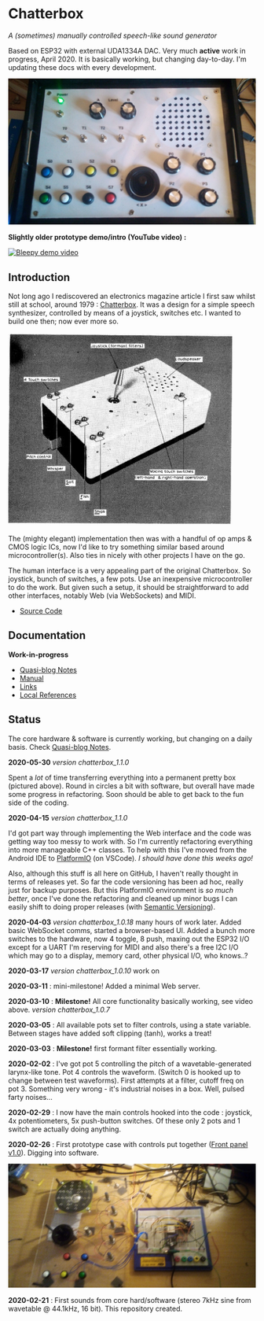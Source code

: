 # Chatterbox
*A (sometimes) manually controlled speech-like sound generator*

Based on ESP32 with external UDA1334A DAC. Very much **active** work in progress, April 2020. It is basically working, but changing day-to-day. I'm updating these docs with every development.

![New Front Panel](https://github.com/danja/chatterbox/blob/master/media/front-panel_2020-05-30.jpeg)

**Slightly older prototype demo/intro (YouTube video) :**

[![Bleepy demo video](https://img.youtube.com/vi/DT7YRqZf7U4/0.jpg)](https://youtu.be/ta3ENgdaIzM)

## Introduction

Not long ago I rediscovered an electronics magazine article I first saw whilst still at school, around 1979 : [Chatterbox](https://github.com/danja/chatterbox/blob/master/reference/Chatterbox-1976.pdf). It was a design for a simple speech synthesizer, controlled by means of a joystick, switches etc. I wanted to build one then; now ever more so. 

![Original Chatterbox](https://github.com/danja/chatterbox/blob/master/reference/original-chatterbox.png "Original Chatterbox")

The (mighty elegant) implementation then was with a handful of op amps & CMOS logic ICs, now I'd like to try something similar based around microcontroller(s). Also ties in nicely with other projects I have on the go.

The human interface is a very appealing part of the original Chatterbox. So joystick, bunch of switches, a few pots. Use an inexpensive microcontroller to do the work. But given such a setup, it should be straightforward to add other interfaces, notably Web (via WebSockets) and MIDI.

* [Source Code](https://github.com/danja/chatterbox/tree/master/src)

## Documentation
**Work-in-progress**
* [Quasi-blog Notes](https://github.com/danja/chatterbox/blob/master/notes.md)
* [Manual](https://github.com/danja/chatterbox/blob/master/manual/index.md) 
* [Links](https://github.com/danja/chatterbox/blob/master/links.md)
* [Local References](https://github.com/danja/chatterbox/tree/master/reference)

## Status

The core hardware & software is currently working, but changing on a daily basis. Check [Quasi-blog Notes](https://github.com/danja/chatterbox/blob/master/notes.md).

**2020-05-30** *version chatterbox_1.1.0*

Spent a *lot* of time transferring everything into a permanent pretty box (pictured above). Round in circles a bit with software, but overall have made some progress in refactoring. Soon should be able to get back to the fun side of the coding.

**2020-04-15** *version chatterbox_1.1.0*

I'd got part way through implementing the Web interface and the code was getting way too messy to work with. So I'm currently refactoring everything into more manageable C++ classes. To help with this I've moved from the Android IDE to [PlatformIO](https://platformio.org/) (on VSCode). *I should have done this weeks ago!*

Also, although this stuff is all here on GitHub, I haven't really thought in terms of releases yet. So far the code versioning has been ad hoc, really just for backup purposes. But this PlatformIO environment is *so much better*, once I've done the refactoring and cleaned up minor bugs I can easily shift to doing proper releases (with [Semantic Versioning](https://semver.org/)).

**2020-04-03** *version chatterbox_1.0.18* many hours of work later. Added basic WebSocket comms, started a browser-based UI. Added a bunch more switches to the hardware, now 4 toggle, 8 push, maxing out the ESP32 I/O except for a UART I'm reserving for MIDI and also there's a free I2C I/O which may go to a display, memory card, other physical I/O, who knows..?

**2020-03-17** *version chatterbox_1.0.10* work on 

**2020-03-11** : mini-milestone! Added a minimal Web server.

**2020-03-10** : **Milestone!**  All core functionality basically working, see video above. *version chatterbox_1.0.7*

**2020-03-05** : All available pots set to filter controls, using a state variable. Between stages have added soft clipping (tanh), works a treat! 

**2020-03-03** : **Milestone!** first formant filter essentially working.

**2020-02-02** : I've got pot 5 controlling the pitch of a wavetable-generated larynx-like tone. Pot 4 controls the waveform. (Switch 0 is hooked up to change between test waveforms).
First attempts at a filter, cutoff freq on pot 3. Something very wrong - it's industrial noises in a box. Well, pulsed farty noises...

**2020-02-29** : I now have the main controls hooked into the code : joystick, 4x potentiometers, 5x push-button switches. Of these only 2 pots and 1 switch are actually doing anything. 

**2020-02-26** : First prototype case with controls put together ([Front panel v1.0](https://github.com/danja/chatterbox/blob/master/media/front-panel_v1.png "Front panel v1.0")). Digging into software.

![Chatterbox prototype hardware v 1.0](https://github.com/danja/chatterbox/blob/master/media/chatterbox_1.0.jpg "prototype hardware v 1.0")

**2020-02-21** : First sounds from core hard/software (stereo 7kHz sine from wavetable @ 44.1kHz, 16 bit). This repository created.



